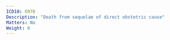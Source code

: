 ```yaml
---
ICD10: O970
Description: "Death from sequelae of direct obstetric cause"
Matters: No
Weight: 0
---
```


